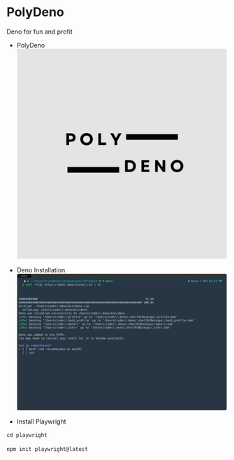 # PolyDeno
Deno for fun and profit

* PolyDeno
![PolyDeno](https://raw.githubusercontent.com/arunabhdas/PolyDeno/refs/heads/main/polydeno.jpg)

* Deno Installation
![Deno Installation](https://raw.githubusercontent.com/arunabhdas/PolyDeno/refs/heads/main/deno_installation_2024-10-29_4_0_0_PM.png)

* Install Playwright

```
cd playwright

npm init playwright@latest
```
